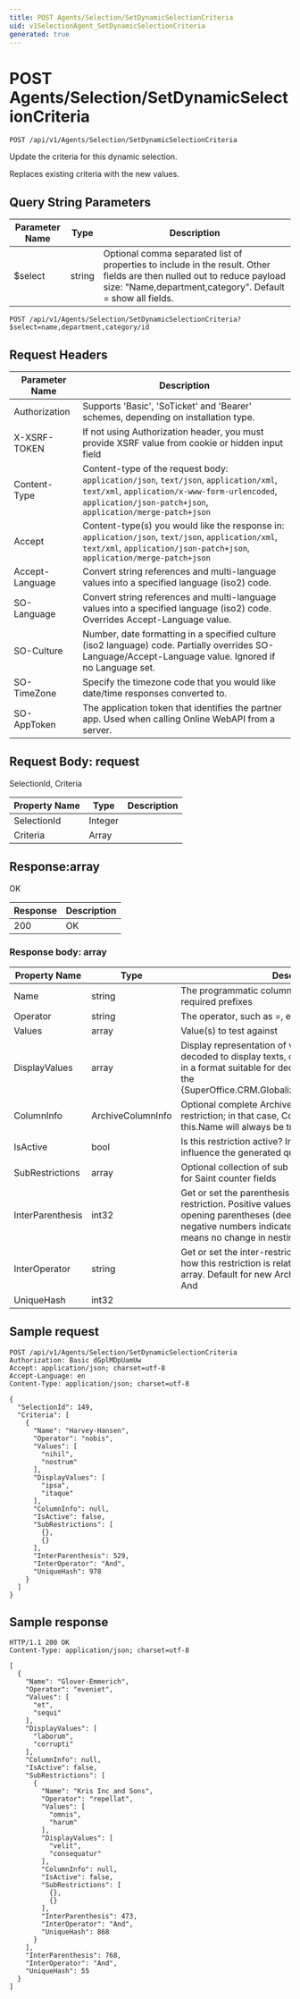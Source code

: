 ```yaml
---
title: POST Agents/Selection/SetDynamicSelectionCriteria
uid: v1SelectionAgent_SetDynamicSelectionCriteria
generated: true
---
```


# POST Agents/Selection/SetDynamicSelectionCriteria

```http
POST /api/v1/Agents/Selection/SetDynamicSelectionCriteria
```

Update the criteria for this dynamic selection.


Replaces existing criteria with the new values.






## Query String Parameters

| Parameter Name | Type |  Description |
|----------------|------|--------------|
| $select | string |  Optional comma separated list of properties to include in the result. Other fields are then nulled out to reduce payload size: "Name,department,category". Default = show all fields. |

```http
POST /api/v1/Agents/Selection/SetDynamicSelectionCriteria?$select=name,department,category/id
```


## Request Headers

| Parameter Name | Description |
|----------------|-------------|
| Authorization  | Supports 'Basic', 'SoTicket' and 'Bearer' schemes, depending on installation type. |
| X-XSRF-TOKEN   | If not using Authorization header, you must provide XSRF value from cookie or hidden input field |
| Content-Type | Content-type of the request body: `application/json`, `text/json`, `application/xml`, `text/xml`, `application/x-www-form-urlencoded`, `application/json-patch+json`, `application/merge-patch+json` |
| Accept         | Content-type(s) you would like the response in: `application/json`, `text/json`, `application/xml`, `text/xml`, `application/json-patch+json`, `application/merge-patch+json` |
| Accept-Language | Convert string references and multi-language values into a specified language (iso2) code. |
| SO-Language | Convert string references and multi-language values into a specified language (iso2) code. Overrides Accept-Language value. |
| SO-Culture | Number, date formatting in a specified culture (iso2 language) code. Partially overrides SO-Language/Accept-Language value. Ignored if no Language set. |
| SO-TimeZone | Specify the timezone code that you would like date/time responses converted to. |
| SO-AppToken | The application token that identifies the partner app. Used when calling Online WebAPI from a server. |

## Request Body: request 

SelectionId, Criteria 

| Property Name | Type |  Description |
|----------------|------|--------------|
| SelectionId | Integer |  |
| Criteria | Array |  |

## Response:array

OK

| Response | Description |
|----------------|-------------|
| 200 | OK |

### Response body: array

| Property Name | Type |  Description |
|----------------|------|--------------|
| Name | string | The programmatic column name, including any required prefixes |
| Operator | string | The operator, such as =, etc |
| Values | array | Value(s) to test against |
| DisplayValues | array | Display representation of value(s) - list ID's are decoded to display texts, other values are represented in a format suitable for decoding and display through the {SuperOffice.CRM.Globalization.CultureDataFormatter}. |
| ColumnInfo | ArchiveColumnInfo | Optional complete ArchiveColumnInfo for this restriction; in that case, ColumnInfo.Name == this.Name will always be true |
| IsActive | bool | Is this restriction active?  Inactive restrictions will not influence the generated query |
| SubRestrictions | array | Optional collection of sub criteria, usually null but set for Saint counter fields |
| InterParenthesis | int32 | Get or set the parenthesis (if any) associated with this restriction. Positive values indicate a number of opening parentheses (deepening nesting level), while negative numbers indicate closing parentheses. Zero means no change in nesting level (no parentheses). |
| InterOperator | string | Get or set the inter-restriction operator that describes how this restriction is related to the next one in an array. Default for new ArchiveRestrictionInfo objects is And |
| UniqueHash | int32 |  |

## Sample request

```http!
POST /api/v1/Agents/Selection/SetDynamicSelectionCriteria
Authorization: Basic dGplMDpUamUw
Accept: application/json; charset=utf-8
Accept-Language: en
Content-Type: application/json; charset=utf-8

{
  "SelectionId": 149,
  "Criteria": [
    {
      "Name": "Harvey-Hansen",
      "Operator": "nobis",
      "Values": [
        "nihil",
        "nostrum"
      ],
      "DisplayValues": [
        "ipsa",
        "itaque"
      ],
      "ColumnInfo": null,
      "IsActive": false,
      "SubRestrictions": [
        {},
        {}
      ],
      "InterParenthesis": 529,
      "InterOperator": "And",
      "UniqueHash": 978
    }
  ]
}
```

## Sample response

```http_
HTTP/1.1 200 OK
Content-Type: application/json; charset=utf-8

[
  {
    "Name": "Glover-Emmerich",
    "Operator": "eveniet",
    "Values": [
      "et",
      "sequi"
    ],
    "DisplayValues": [
      "laborum",
      "corrupti"
    ],
    "ColumnInfo": null,
    "IsActive": false,
    "SubRestrictions": [
      {
        "Name": "Kris Inc and Sons",
        "Operator": "repellat",
        "Values": [
          "omnis",
          "harum"
        ],
        "DisplayValues": [
          "velit",
          "consequatur"
        ],
        "ColumnInfo": null,
        "IsActive": false,
        "SubRestrictions": [
          {},
          {}
        ],
        "InterParenthesis": 473,
        "InterOperator": "And",
        "UniqueHash": 868
      }
    ],
    "InterParenthesis": 768,
    "InterOperator": "And",
    "UniqueHash": 55
  }
]
```